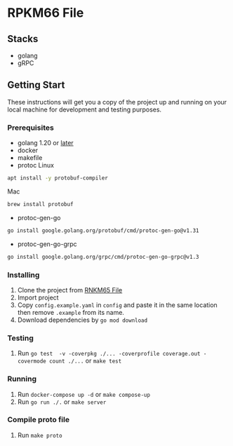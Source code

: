 # RPKM66 File

## Stacks
- golang
- gRPC

## Getting Start
These instructions will get you a copy of the project up and running on your local machine for development and testing purposes.

### Prerequisites
- golang 1.20 or [later](https://go.dev)
- docker
- makefile
- protoc
Linux
```sh
apt install -y protobuf-compiler
```
Mac
```sh
brew install protobuf
```
- protoc-gen-go
```sh
go install google.golang.org/protobuf/cmd/protoc-gen-go@v1.31
```
- protoc-gen-go-grpc
```sh
go install google.golang.org/grpc/cmd/protoc-gen-go-grpc@v1.3
```

### Installing
1. Clone the project from [RNKM65 File](https://github.com/isd-sgcu/rpkm66-file)
2. Import project
3. Copy `config.example.yaml` in `config` and paste it in the same location then remove `.example` from its name.
4. Download dependencies by `go mod download`

### Testing
1. Run `go test  -v -coverpkg ./... -coverprofile coverage.out -covermode count ./...` or `make test`

### Running
1. Run `docker-compose up -d` or `make compose-up`
2. Run `go run ./.` or `make server`

### Compile proto file
1. Run `make proto`

